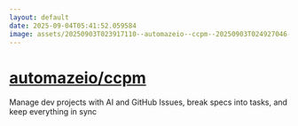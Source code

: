 ```yaml
---
layout: default
date: 2025-09-04T05:41:52.059584
image: assets/20250903T023917110--automazeio--ccpm--20250903T024927046--cropped.png
---
```


# [automazeio/ccpm](https://github.com/automazeio/ccpm)

Manage dev projects with AI and GitHub Issues, break specs into tasks, and keep everything in sync

